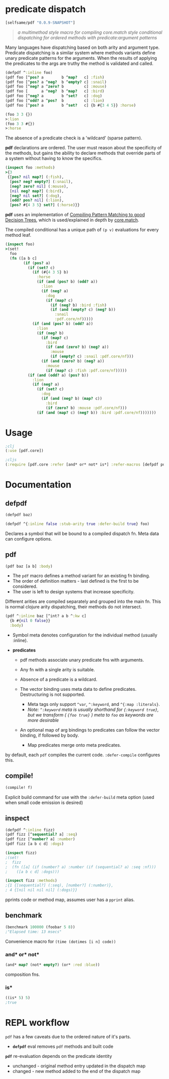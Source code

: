 # predicate dispatch

```clj
[selfsame/pdf "0.0.9-SNAPSHOT"]
```

> _a multimethod style macro for compiling core.match style conditional dispatching for ordered methods with predicate:argument patterns_

Many languages have dispatching based on both arity and argument type.  Predicate dispatching is a similar system where methods variants define unary predicate patterns for the arguments.  When the results of applying the predicates to the args are truthy the method is validated and called.





```clj
(defpdf ^:inline foo)
(pdf foo [^pos? a        b ^map?   c] :fish)
(pdf foo [^pos? a ^neg?  b ^empty? c] :snail)
(pdf foo [^neg? a ^zero? b         c] :mouse)
(pdf foo [      a ^neg?  b ^map?   c] :bird)
(pdf foo [^neg? a        b ^set?   c] :dog)
(pdf foo [^odd? a ^pos?  b         c] :lion)
(pdf foo [^pos? a        b ^set?   c] {b #{3 4 5}} :horse)

(foo 3 3 {})
>:lion
(foo 3 3 #{})
>:horse
```

The absence of a predicate check is a 'wildcard' (sparse pattern).  

**pdf** declarations are ordered. The user must reason about the specificity of the methods, but gains the ability to declare methods that override parts of a system without having to know the specifics.  

```clj
(inspect foo :methods)
>{3
 {[pos? nil map?] (:fish),
  [pos? neg? empty?] (:snail),
  [neg? zero? nil] (:mouse),
  [nil neg? map?] (:bird),
  [neg? nil set?] (:dog),
  [odd? pos? nil] (:lion), 
  [pos? #{4 3 5} set?] (:horse)}}
```


**pdf** uses an implementation of [Compiling Pattern Matching to good Decision Trees](http://www.cs.tufts.edu/~nr/cs257/archive/luc-maranget/jun08.pdf), which is used/explained in depth by [core.match](https://github.com/clojure/core.match/wiki/Understanding-the-algorithm).  

The compiled conditional has a unique path of ```(p v)``` evaluations for every method leaf.

```clj
(inspect foo)
>(set!
  foo
  (fn ([a b c]
        (if (pos? a)
          (if (set? c)
            (if (#{4 3 5} b)
              :horse
              (if (and (pos? b) (odd? a))
                :lion
                (if (neg? a)
                  :dog
                  (if (map? c)
                    (if (neg? b) :bird :fish)
                    (if (and (empty? c) (neg? b))
                      :snail
                      :pdf.core/nf)))))
            (if (and (pos? b) (odd? a))
              :lion
              (if (neg? b)
                (if (map? c)
                  :bird
                  (if (and (zero? b) (neg? a))
                    :mouse
                    (if (empty? c) :snail :pdf.core/nf)))
                (if (and (zero? b) (neg? a))
                  :mouse
                  (if (map? c) :fish :pdf.core/nf)))))
          (if (and (odd? a) (pos? b))
            :lion
            (if (neg? a)
              (if (set? c)
                :dog
                (if (and (neg? b) (map? c))
                  :bird
                  (if (zero? b) :mouse :pdf.core/nf)))
              (if (and (map? c) (neg? b)) :bird :pdf.core/nf)))))))
```





# Usage
```clj
;clj
(:use [pdf.core])

;cljs
(:require [pdf.core :refer [and* or* not* is*] :refer-macros [defpdf pdf compile! inspect benchmark]])
```


# Documentation

## defpdf 
```clj
(defpdf baz)

(defpdf ^{:inline false :stub-arity true :defer-build true} foo)
```

Declares a symbol that will be bound to a compiled dispatch fn.  Meta data can configure options.

## pdf
```clj
(pdf baz [a b] :body)
```

* The ```pdf``` macro defines a method variant for an existing fn binding.  
* The order of definition matters - last defined is the first to be considered.  
* The user is left to design systems that increase specificity.

Different arities are compiled separately and grouped into the main fn. This is normal clojure arity dispatching, their methods do not intersect.

```clj
(pdf ^:inline baz [^int? a b ^:kw c]
  {b #{nil 0 false}}
  :body)
```
* Symbol meta denotes configuration for the individual method (usually :inline).

* **predicates**
  * pdf methods associate unary predicate fns with arguments. 
  * Any fn with a single arity is suitable. 
  * Absence of a predicate is a wildcard.
  * The vector binding uses meta data to define predicates.  Destructuring is not supported. 
    * Meta tags only support ```^var```, ```^:keyword```, and ```^{:map :literals}```.
    * _Note: ```^:keyword``` meta is usually shorthand for ```{:keyword true}```, but we transform ( ```{foo true}``` ) meta to ```foo``` as keywords are more desirable_

  * An optional map of arg bindings to predicates can follow the vector binding, if followed by body. 
    * Map predicates merge onto meta predicates.

by default, each `pdf` compiles the current code. `:defer-compile` configures this.

## compile!
```clj
(compile! f)
```
Explicit build command for use with the `:defer-build` meta option (used when small code emission is desired)

## inspect
```clj
(defpdf ^:inline fizz)
(pdf fizz [^sequential? a] :seq)
(pdf fizz [^number? a] :number)
(pdf fizz [a b c d] :dogs)

(inspect fizz)
;(set!
;  fizz
;  (fn ([a] (if (number? a) :number (if (sequential? a) :seq :nf)))
;    ([a b c d] :dogs)))

(inspect fizz :methods)
;{1 {[sequential?] (:seq), [number?] (:number)},
; 4 {[nil nil nil nil] (:dogs)}}

```
pprints code or method map, assumes user has a `pprint` alias.

## benchmark

```clj
(benchmark 100000 (foobar 5 8))
;"Elapsed time: 13 msecs"
```
Convenience macro for `(time (dotimes [i n] code))` 


### and* or* not*
```clj
(and* map? (not* empty?) (or* :red :blue))
```
composition fns.

### is*
```clj
((is* 5) 5)
;true
```


# REPL workflow 

`pdf` has a few caveats due to the ordered nature of it's parts. 

* **`defpdf`** eval removes `pdf` methods and built code

**`pdf`** re-evaluation depends on the predicate identity
  * unchanged - original method entry updated in the dispatch map
  * changed - new method added to the end of the dispatch map
